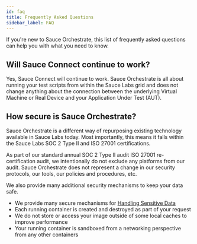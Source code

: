 ```yaml
---
id: faq
title: Frequently Asked Questions
sidebar_label: FAQ
---
```


If you're new to Sauce Orchestrate, this list of frequently asked questions can help you with what you need to know.

## Will Sauce Connect continue to work?

Yes, Sauce Connect will continue to work. Sauce Orchestrate is all about running your test scripts from within the Sauce Labs grid and does not change anything about the connection between the underlying Virtual Machine or Real Device and your Application Under Test (AUT).

## How secure is Sauce Orchestrate?

Sauce Orchestrate is a different way of repurposing existing technology available in Sauce Labs today. Most importantly, this means it falls within the Sauce Labs SOC 2 Type II and ISO 27001 certifications.

As part of our standard annual SOC 2 Type II audit ISO 27001 re-certification audit, we intentionally do not exclude any platforms from our audit. Sauce Orchestrate does not represent a change in our security protocols, our tools, our policies and procedures, etc.

We also provide many additional security mechanisms to keep your data safe.

- We provide many secure mechanisms for [Handling Sensitive Data](./best-practices.md#sensitive-data)
- Each running container is created and destroyed as part of your request
- We do not store or access your image outside of some local caches to improve performance
- Your running container is sandboxed from a networking perspective from any other containers
